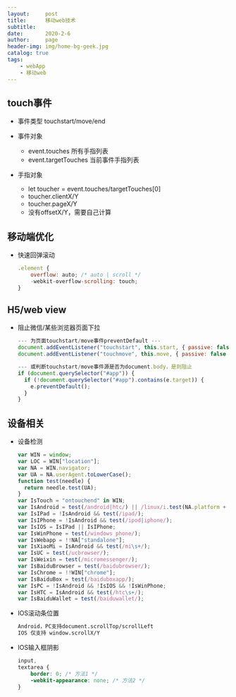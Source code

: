 ```yaml
---
layout:     post
title:      移动web技术
subtitle:   
date:       2020-2-6
author:     page
header-img: img/home-bg-geek.jpg
catalog: true
tags:
    - webApp
    - 移动web
---
```


## touch事件

- 事件类型
touchstart/move/end

- 事件对象
  - event.touches 所有手指列表
  - event.targetTouches 当前事件手指列表
- 手指对象
  - let toucher = event.touches/targetTouches[0]
  - toucher.clientX/Y
  - toucher.pageX/Y
  - 没有offsetX/Y，需要自己计算

## 移动端优化

- 快速回弹滚动

  ```js
  .element {
      overflow: auto; /* auto | scroll */
      -webkit-overflow-scrolling: touch;
  }
  ```

## H5/web view

- 阻止微信/某些浏览器页面下拉

  ```js
  --- 为页面touchstart/move事件preventDefault ---
  document.addEventListener("touchstart", this.start, { passive: false });
  document.addEventListener("touchmove", this.move, { passive: false });
  
  --- 或判断touchstart/move事件源是否为document.body，是则阻止
  if (document.querySelector("#app")) {
    if (!document.querySelector("#app").contains(e.target)) {
      e.preventDefault();
    }
  }
  ```

## 设备相关

- 设备检测

  ```js
  var WIN = window;
  var LOC = WIN["location"];
  var NA = WIN.navigator;
  var UA = NA.userAgent.toLowerCase();
  function test(needle) {
    return needle.test(UA);
  }
  var IsTouch = "ontouchend" in WIN;
  var IsAndroid = test(/android|htc/) || /linux/i.test(NA.platform + "");
  var IsIPad = !IsAndroid && test(/ipad/);
  var IsIPhone = !IsAndroid && test(/ipod|iphone/);
  var IsIOS = IsIPad || IsIPhone;
  var IsWinPhone = test(/windows phone/);
  var IsWebapp = !!NA["standalone"];
  var IsXiaoMi = IsAndroid && test(/mi\s+/);
  var IsUC = test(/ucbrowser/);
  var IsWeixin = test(/micromessenger/);
  var IsBaiduBrowser = test(/baidubrowser/);
  var IsChrome = !!WIN["chrome"];
  var IsBaiduBox = test(/baiduboxapp/);
  var IsPC = !IsAndroid && !IsIOS && !IsWinPhone;
  var IsHTC = IsAndroid && test(/htc\s+/);
  var IsBaiduWallet = test(/baiduwallet/);
  ```

- IOS滚动条位置

  ```tex
  Android，PC支持document.scrollTop/scrollLeft
  IOS 仅支持 window.scrollX/Y
  ```

- IOS输入框阴影

  ```css
  input,
  textarea {
      border: 0; /* 方法1 */
      -webkit-appearance: none; /* 方法2 */
  }
  ```

  
